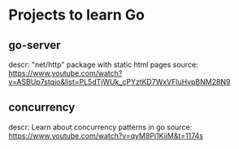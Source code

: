 # Projects to learn Go
## go-server
  descr: "net/http" package with static html pages
  source: https://www.youtube.com/watch?v=ASBUp7stqjo&list=PL5dTjWUk_cPYztKD7WxVFluHvpBNM28N9

## concurrency
  descr: Learn about concurrency patterns in go
  source: https://www.youtube.com/watch?v=qyM8Pi1KiiM&t=1174s
